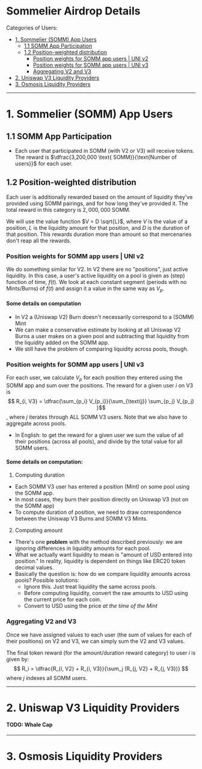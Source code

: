 
# Sommelier Airdrop Details  <!-- omit in toc -->

Categories of Users:
- [1. Sommelier (SOMM) App Users](#1-sommelier-somm-app-users)
  - [1.1 SOMM App Participation](#11-somm-app-participation)
  - [1.2 Position-weighted distribution](#12-position-weighted-distribution)
    - [Position weights for SOMM app users | UNI v2](#position-weights-for-somm-app-users--uni-v2)
    - [Position weights for SOMM app users | UNI v3](#position-weights-for-somm-app-users--uni-v3)
    - [Aggregating V2 and V3](#aggregating-v2-and-v3)
- [2. Uniswap V3 Liquidity Providers](#2-uniswap-v3-liquidity-providers)
- [3. Osmosis Liquidity Providers](#3-osmosis-liquidity-providers)

---

# 1. Sommelier (SOMM) App Users


## 1.1 SOMM App Participation 

- Each user that participated in SOMM (with V2 or V3) will receive tokens. The reward is $\dfrac{3,200,000 \text{ SOMM}}{\text{Number of users}}$ for each user.

<!-- ```python
participation_reward = 3200000
number_of_users: int

``` -->

## 1.2 Position-weighted distribution

Each user is additionally rewarded based on the amount of liquidity they've provided using SOMM pairings, and for how long they've provided it. The total reward in this category is $2,000,000 \text{ SOMM}$.

We will use the value function $V = D \sqrt{L}$, where $V$ is the value of a position, $L$ is the liquidity amount for that position, and $D$ is the duration of that position. This rewards duration more than amount so that mercenaries don't reap all the rewards.


### Position weights for SOMM app users | UNI v2 

We do something similar for V2. In V2 there are no "positions", just active liquidity. In this case, a user's active liquidity on a pool is given as (step) function of time, $f(t)$. We look at each constant segment (periods with no Mints/Burns) of $f(t)$ and assign it a value in the same way as $V_p$.

#### Some details on computation

- In V2 a (Uniswap V2) Burn doesn't necessarily correspond to a (SOMM) Mint
- We can make a conservative estimate by looking at all Uniswap V2 Burns a user makes on a given pool and subtracting that liquidity from the liquidity added on the SOMM app. 
- We still have the problem of comparing liquidity across pools, though.

### Position weights for SOMM app users | UNI v3

For each user, we calculate $V_p$ for each position they entered using the SOMM app and sum over the positions. The reward for a given user $i$ on V3 is 
$$ R_{i, V3} = \dfrac{\sum_{p_i} V_{p_i}}{\sum_{\text{j}} \sum_{p_j} V_{p_j} }$$, where $j$ iterates through ALL SOMM V3 users. Note that we also have to aggregate across pools.
- In English: to get the reward for a given user we sum the value of all their positions (across all pools), and divide by the total value for all SOMM users.

#### Some details on computation:

1. Computing duration
  - Each SOMM V3 user has entered a position (Mint) on some pool using the SOMM app. 
  - In most cases, they burn their position directly on Uniswap V3 (not on the SOMM app)
  - To compute duration of position, we need to draw correspondence between the Uniswap V3 Burns and SOMM V3 Mints.
2. Computing amount
  - There's one **problem** with the method described previously: we are ignoring differences in liquidity amounts for each pool. 
  - What we actually want liquidity to mean is "amount of USD entered into position." In reality, liquidity is dependent on things like ERC20 token decimal values.
  - Basically the question is: how do we compare liquidity amounts across pools? Possible solutions:
    - Ignore this. Just treat liquidity the same across pools. 
    - Before computing liquidity, convert the raw amounts to USD using the current price for each coin.
    - Convert to USD using the price *at the time of the Mint*

### Aggregating V2 and V3

Once we have assigned values to each user (the sum of values for each of their positions) on V2 and V3, we can simply sum the V2 and V3 values. 

The final token reward (for the amount/duration reward category) to user $i$ is given by: 
$$ R_i = \dfrac{R_{i, V2} + R_{i, V3}}{\sum_j (R_{j, V2} + R_{j, V3})} $$
where $j$ indexes all SOMM users.

---

# 2. Uniswap V3 Liquidity Providers

####  TODO: Whale Cap


---


# 3. Osmosis Liquidity Providers



